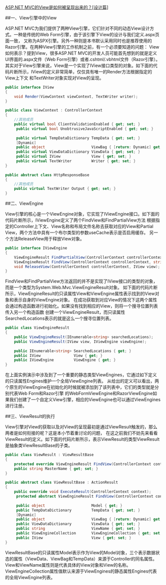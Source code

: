 ﻿[ASP.NET MVC的View是如何被呈现出来的？[设计篇] ](http://www.cnblogs.com/artech/archive/2012/08/22/view-engine-01.html)

##一、View引擎中的View

ASP.NET MVC为我们提供了两种View引擎，它们针对不同的动态View设计方式。一种是传统的Web Form引擎，由于该引擎下View的设计与我们定义.aspx页面一致，
又称为ASPX引擎。另外一种则是本书默认采用同时也是推荐使用的Razor引擎。在两种View引擎的工作机制之前，有一个必须要知道的问题：
View如何表示？提到View，很多ASP.NET MVC的开发人员可能首先想到的就是定义UI界面的.aspx文件（Web Form引擎）或者.cshtml/.vbhtml文件（Razor引擎）。
其实对于View引擎来说，View是一个实现了IView接口类型的对象。如下面的代码片断所示，IView的定义非常简单，仅仅具有唯一的Render方法根据指定的View上下文
和TextWriter对象实现对View的呈现。

``` C#
public interface IView
{    
    void Render(ViewContext viewContext, TextWriter writer);
}
 
public class ViewContext : ControllerContext
{
    //其他成员
    public virtual bool ClientValidationEnabled { get; set; }
     public virtual bool UnobtrusiveJavaScriptEnabled { get; set; }
  
     public virtual TempDataDictionary TempData { get; set; }    
     [Dynamic]
     public object                     ViewBag { [return: Dynamic] get; }
     public virtual ViewDataDictionary ViewData { get; set; }
     public virtual IView              View { get; set; }
     public virtual TextWriter         Writer { get; set; }
}
  
public abstract class HttpResponseBase
{
    //其他成员
    public virtual TextWriter Output { get; set; }
}
```


##二、ViewEngine

View引擎的核心是一个ViewEngine对象，它实现了IViewEngine接口。如下面的代码片断所示，IViewEngine定义了两个FindView和FindPartialView方法
根据指定的Controller上下文、View名称和布局文件名称去获取对应的View和Partial View，两个方法中具有一个布尔类型的参数useCache表示是否启用缓存。
另一个方法ReleaseView用于释放View对象。

``` C#
public interface IViewEngine
{    
    ViewEngineResult FindPartialView(ControllerContext controllerContext, string partialViewName, bool useCache);
    ViewEngineResult FindView(ControllerContext controllerContext, string viewName, string masterName, bool useCache);
    void ReleaseView(ControllerContext controllerContext, IView view);
}
```

FindView和FindPartialView方法返回的并不是实现了IView接口的类型的对象，而是一个类型为System.Web.Mvc.ViewEngineResult对象。
如下面的代码片断所示，ViewEngineResult的只读属性View和ViewEngine属性表示找到的View对象和表示自身的ViewEngine对象。
在成功获取到对应View的情况下这两个属性会通过构造函数进行初始化。如果没有找到相应的View，则将一个搜寻位置列表传入另一个构造函数
创建一个ViewEngineResult，而只读属性SearchedLocations表示的就是这么一个搜寻位置列表。

``` C#
public class ViewEngineResult
{    
    public ViewEngineResult(IEnumerable<string> searchedLocations);
    public ViewEngineResult(IView view, IViewEngine viewEngine);
    
    public IEnumerable<string> SearchedLocations { get; }
    public IView               View { get; }
    public IViewEngine         ViewEngine { get; }
}
```

在上面实例演示中涉及到了一个重要的静态类型ViewEngines，它通过如下定义的只读属性Engines维护一个全局ViewEngine列表。
从给出的定义可以看出，两个原生的ViewEngine在初始化的时候就被添加到了该列表中，它们的类型就是分别代表Web Form和Razor引擎
的WebFormViewEngine和RazorViewEngine如果我们创建了一个自定义View引擎，相应的ViewEngine也可以通过ViewEngines进行注册。



##三、ViewResult的执行

View引擎对View的获取以及对View的呈现最初是通过ViewResult触发的，那么两者是如何衔接的呢？这是本小节着重讨论的问题，
在这之前我们不妨先来看看ViewResult的定义。如下面的代码片断所示，表示ViewResult的类型ViewResult是抽象类ViewResultBase的子类。

``` C#
public class ViewResult : ViewResultBase
{    
    protected override ViewEngineResult FindView(ControllerContext context);
    public string MasterName { get; set; }
}
 
public abstract class ViewResultBase : ActionResult
{   
    public override void ExecuteResult(ControllerContext context);
     protected abstract ViewEngineResult FindView(ControllerContext context);
   
     public object                     Model { get; }
     public TempDataDictionary         TempData { get; set; }    
     [Dynamic]
     public object                     ViewBag { [return: Dynamic] get; }
     public ViewDataDictionary         ViewData { get; set; }   
     public string                     ViewName { get; set; }
     public ViewEngineCollection       ViewEngineCollection { get; set; }
     public IView                      View { get; set; }
}
```

ViewResultBase的只读属性Model表示作为View的Model对象，三个表示数据状态的属性（ViewData、ViewBag和TempData）来源于Controller的同名属性。
View和ViewName属性则是代表具体的View对象和View的名称。ViewEngineCollection属性值默认来源于ViewEngines的静态属性Engines代表的全局ViewEngine列表。

